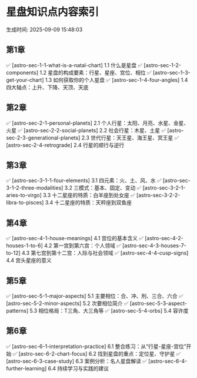 # 星盘知识点内容索引

生成时间: 2025-09-09 15:48:03


## 第1章

✅ [astro-sec-1-1-what-is-a-natal-chart] 1.1 什么是星盘
✅ [astro-sec-1-2-components] 1.2 星盘的构成要素：行星、星座、宫位、相位
✅ [astro-sec-1-3-get-your-chart] 1.3 如何获取你的个人星盘
✅ [astro-sec-1-4-four-angles] 1.4 四大轴点：上升、下降、天顶、天底

## 第2章

✅ [astro-sec-2-1-personal-planets] 2.1 个人行星：太阳、月亮、水星、金星、火星
✅ [astro-sec-2-2-social-planets] 2.2 社会行星：木星、土星
✅ [astro-sec-2-3-generational-planets] 2.3 世代行星：天王星、海王星、冥王星
✅ [astro-sec-2-4-retrograde] 2.4 行星的顺行与逆行

## 第3章

✅ [astro-sec-3-1-1-four-elements] 3.1 四元素：火、土、风、水
✅ [astro-sec-3-1-2-three-modalities] 3.2 三模式：基本、固定、变动
✅ [astro-sec-3-2-1-aries-to-virgo] 3.3 十二星座的特质：白羊座到处女座
✅ [astro-sec-3-2-2-libra-to-pisces] 3.4 十二星座的特质：天秤座到双鱼座

## 第4章

✅ [astro-sec-4-1-house-meanings] 4.1 宫位的基本含义
✅ [astro-sec-4-2-houses-1-to-6] 4.2 第一宫到第六宫：个人领域
✅ [astro-sec-4-3-houses-7-to-12] 4.3 第七宫到第十二宫：人际与社会领域
✅ [astro-sec-4-4-cusp-signs] 4.4 宫头星座的意义

## 第5章

✅ [astro-sec-5-1-major-aspects] 5.1 主要相位：合、冲、刑、三合、六合
✅ [astro-sec-5-2-minor-aspects] 5.2 次要相位简介
✅ [astro-sec-5-3-aspect-patterns] 5.3 相位格局：T三角、大三角等
✅ [astro-sec-5-4-orbs] 5.4 容许度

## 第6章

✅ [astro-sec-6-1-interpretation-practice] 6.1 整合练习：从“行星-星座-宫位”开始
✅ [astro-sec-6-2-chart-focus] 6.2 找到星盘的重点：定位星、守护星
✅ [astro-sec-6-3-case-study] 6.3 案例分析：名人星盘解读
✅ [astro-sec-6-4-further-learning] 6.4 持续学习与实践的建议
